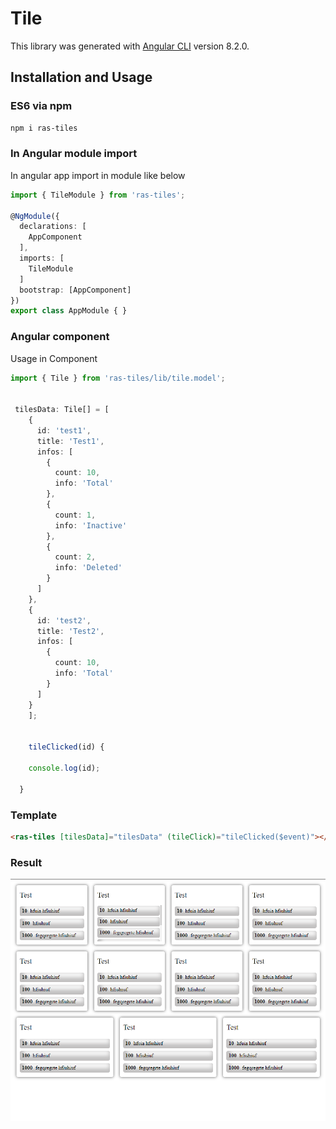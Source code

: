 # Tile

This library was generated with [Angular CLI](https://github.com/angular/angular-cli) version 8.2.0.


## Installation and Usage

### ES6 via npm

```sh
npm i ras-tiles
```

### In Angular module import

In angular app import in module like below  

```ts
import { TileModule } from 'ras-tiles';

@NgModule({
  declarations: [
    AppComponent
  ],
  imports: [
    TileModule
  ]
  bootstrap: [AppComponent]
})
export class AppModule { }

```

### Angular component 

Usage in Component

```ts
import { Tile } from 'ras-tiles/lib/tile.model';


 tilesData: Tile[] = [
    {
      id: 'test1',
      title: 'Test1',
      infos: [
        {
          count: 10,
          info: 'Total'
        },
        {
          count: 1,
          info: 'Inactive'
        },
        {
          count: 2,
          info: 'Deleted'
        }
      ]
    },
    {
      id: 'test2',
      title: 'Test2',
      infos: [
        {
          count: 10,
          info: 'Total'
        }
      ]
    }
    ];


    tileClicked(id) {

    console.log(id);

  }

```

### Template

```html
<ras-tiles [tilesData]="tilesData" (tileClick)="tileClicked($event)"></ras-tiles>
```


### Result

<img src="ras-tiles.png" alt="ras-tiles usage"> 